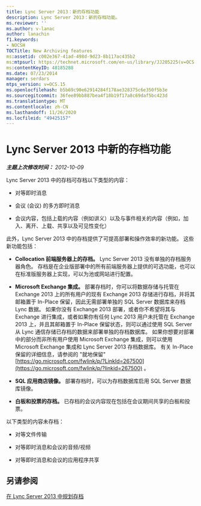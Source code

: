 ```yaml
---
title: Lync Server 2013：新的存档功能
description: Lync Server 2013：新的存档功能。
ms.reviewer: ''
ms.author: v-lanac
author: lanachin
f1.keywords:
- NOCSH
TOCTitle: New Archiving features
ms:assetid: c002e367-41ad-498d-9d23-8b117ac435b2
ms:mtpsurl: https://technet.microsoft.com/en-us/library/JJ205225(v=OCS.15)
ms:contentKeyID: 48185288
ms.date: 07/23/2014
manager: serdars
mtps_version: v=OCS.15
ms.openlocfilehash: b5b69c90e62914284f178ae328375c6e350f5b3e
ms.sourcegitcommit: 36fee89bb887bea4f18b19f17a8c69daf5bc423d
ms.translationtype: MT
ms.contentlocale: zh-CN
ms.lasthandoff: 11/26/2020
ms.locfileid: "49425157"
---
```

# <a name="new-archiving-features-in-lync-server-2013"></a>Lync Server 2013 中新的存档功能

<div data-xmlns="http://www.w3.org/1999/xhtml">

<div class="topic" data-xmlns="http://www.w3.org/1999/xhtml" data-msxsl="urn:schemas-microsoft-com:xslt" data-cs="https://msdn.microsoft.com/">

<div data-asp="https://msdn2.microsoft.com/asp">



</div>

<div id="mainSection">

<div id="mainBody">

<span> </span>

_**主题上次修改时间：** 2012-10-09_

Lync Server 2013 中的存档可存档以下类型的内容：

  - 对等即时消息

  - 会议 (会议) 的多方即时消息

  - 会议内容，包括上载的内容（例如讲义）以及与事件相关的内容（例如，加入、离开、上载、共享以及可见性变化）

此外，Lync Server 2013 中的存档提供了可提高部署和操作效率的新功能。 这些新功能包括：

  - **Collocation 前端服务器上的存档。**   Lync Server 2013 没有单独的存档服务器角色。 存档是在企业版部署中的所有前端服务器上提供的可选功能，也可以在标准版服务器上实现，可以为池或网站进行配置。

  - **Microsoft Exchange 集成。**   部署存档时，你可以将数据存储与托管在 Exchange 2013 上的所有用户的现有 Exchange 2013 存储进行存档，并将其邮箱置于 In-Place 保留，因此无需部署单独的 SQL Server 数据库来存档 Lync 数据。 如果你没有 Exchange 2013 部署，或者你不希望将其与 Exchange 进行集成，或者如果你有任何 Lync 2013 用户未托管在 Exchange 2013 上，并且其邮箱置于 In-Place 保留状态，则可以通过使用 SQL Server 从 Lync 通信存储已存档的数据来部署单独的存档数据库。 如果你想要对部署中的部分而非所有用户使用 Microsoft Exchange 集成，则可以使用 Microsoft Exchange 集成和 Lync Server 2013 存档数据库。 有关 In-Place 保留的详细信息，请参阅的 "就地保留" [https://go.microsoft.com/fwlink/p/?LinkId=267500](https://go.microsoft.com/fwlink/p/?linkid=267500) 。

  - **SQL 应用商店镜像。**   部署存档时，可以为存档数据库启用 SQL Server 数据库镜像。

  - **白板和投票的存档。**   已存档的会议内容现在包括在会议期间共享的白板和投票。

以下类型的内容未存档：

  - 对等文件传输

  - 对等即时消息和会议的音频/视频

  - 对等即时消息和会议的应用程序共享

<div>

## <a name="see-also"></a>另请参阅


[在 Lync Server 2013 中规划存档](lync-server-2013-planning-for-archiving.md)  
  

</div>

</div>

<span> </span>

</div>

</div>

</div>

